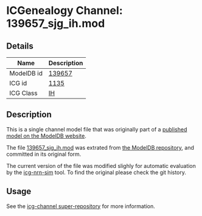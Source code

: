 # ICGenealogy Channel: 139657\_sjg\_ih.mod

## Details

Name | Description
---- | -----------
ModelDB id | [139657](http://senselab.med.yale.edu/ModelDB/ShowModel.cshtml?model=139657)
ICG id | [1135](http://icg.neurotheory.ox.ac.uk/channels/4/1135)
ICG Class | [IH](http://icg.neurotheory.ox.ac.uk/channels/4)

## Description

This is a single channel model file that was originally part of a [published model on the ModelDB website](http://senselab.med.yale.edu/mModelDB/ShowModel.cshtml?model=139657).


The file [139657\_sjg\_ih.mod](139657_sjg_ih.mod) was extrated from [the ModelDB repository](http://senselab.med.yale.edu/ModelDB/ShowModel.cshtml?model=139657), and committed in its original form.

The current version of the file was modified slighly for automatic evaluation by the [icg-nrn-sim](https://github.com/icgenealogy/icg-nrn-sim) tool. To find the original please check the git history.


## Usage

See the [icg-channel super-repository](https://github.com/icgenealogy/icg-channels) for more information.